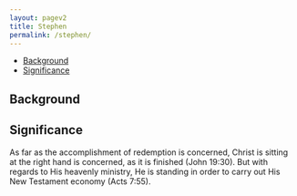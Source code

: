 ```yaml
---
layout: pagev2
title: Stephen
permalink: /stephen/
---
```

- [Background](#background)
- [Significance](#significance)

## Background

## Significance

As far as the accomplishment of redemption is concerned, Christ is sitting at the right hand is concerned, as it is finished (John 19:30). But with regards to His heavenly ministry, He is standing in order to carry out His New Testament economy (Acts 7:55).